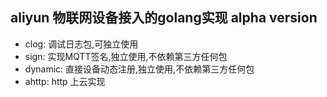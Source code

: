 ## aliyun 物联网设备接入的golang实现 alpha version

- clog: 调试日志包,可独立使用
- sign: 实现MQTT签名,独立使用,不依赖第三方任何包
- dynamic: 直接设备动态注册,独立使用,不依赖第三方任何包
- ahttp: http 上云实现
